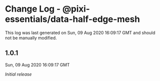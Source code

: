 # Change Log - @pixi-essentials/data-half-edge-mesh

This log was last generated on Sun, 09 Aug 2020 16:09:17 GMT and should not be manually modified.

## 1.0.1
Sun, 09 Aug 2020 16:09:17 GMT

*Initial release*

